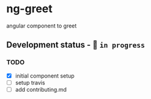 # ng-greet

angular component to greet

## Development status - :construction: `in progress`


### TODO

- [x] initial component setup
- [ ] setup travis
- [ ] add contributing.md